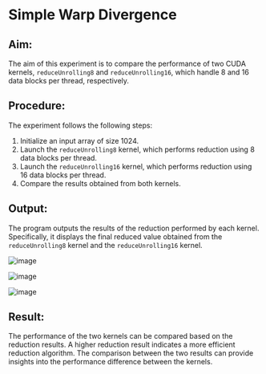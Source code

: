 # Simple Warp Divergence

## Aim:
The aim of this experiment is to compare the performance of two CUDA kernels, `reduceUnrolling8` and `reduceUnrolling16`, which handle 8 and 16 data blocks per thread, respectively.

## Procedure:
The experiment follows the following steps:
1. Initialize an input array of size 1024.
2. Launch the `reduceUnrolling8` kernel, which performs reduction using 8 data blocks per thread.
3. Launch the `reduceUnrolling16` kernel, which performs reduction using 16 data blocks per thread.
4. Compare the results obtained from both kernels.

## Output:
The program outputs the results of the reduction performed by each kernel. Specifically, it displays the final reduced value obtained from the `reduceUnrolling8` kernel and the `reduceUnrolling16` kernel.

![image](https://github.com/Marinto-Richee/Parallel-Computing-Architecture/assets/65499285/597ff299-dae1-45b7-8e8c-561cfe9efe34)

![image](https://github.com/Marinto-Richee/Parallel-Computing-Architecture/assets/65499285/441c1ebd-2dd6-4f14-b049-d039c6795b37)

![image](https://github.com/Marinto-Richee/Parallel-Computing-Architecture/assets/65499285/2d862570-2d14-4774-b3b6-a914dfc56252)

## Result:
The performance of the two kernels can be compared based on the reduction results. A higher reduction result indicates a more efficient reduction algorithm.
The comparison between the two results can provide insights into the performance difference between the kernels.
